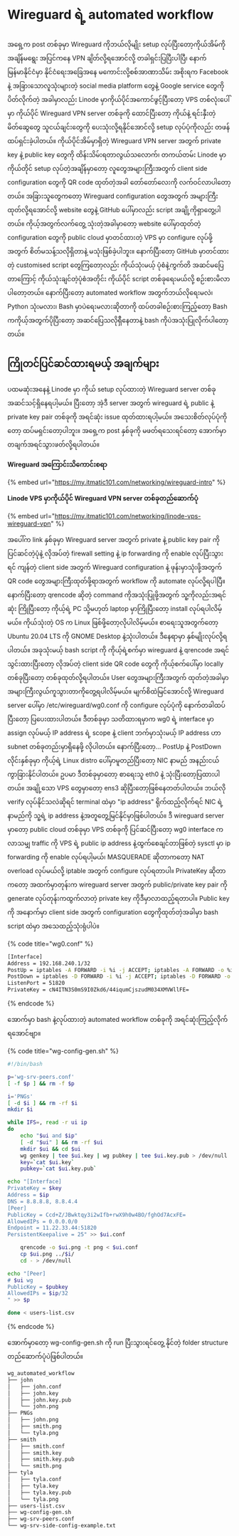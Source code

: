 # Wireguard ရဲ့ automated workflow

အရှေ့က post တစ်ခုမှာ Wireguard ကိုဘယ်လိုမျိုး setup လုပ်ပြီးတော့ကိုယ်အိမ်ကို အချိန်မရွေး အပြင်ကနေ  VPN ချိတ်လို့ရအောင်လို့ တခါရှင်းပြပြီးပါပြီ၊ နောက်မြန်မာနိုင်ငံမှာ နိုင်ငံရေးအခြေအနေ မကောင်းလို့စစ်အာဏာသိမ်း အစိုးရက Facebook နဲ့ အခြားသောလူသုံးများတဲ့ social media platform တွေနဲ့ Google service တွေကိုပိတ်လိုက်တဲ့ အခါမှာလည်း Linode မှာကိုယ်ပိုင်အကောင်ဖွင့်ပြီးတော့ VPS တစ်လုံးပေါ်မှာ ကိုယ်ပိုင် Wireguard VPN server တစ်ခုကို ထောင်ပြီးတော့ ကိုယ်နဲ့ ရင်းနှီးတဲ့ မိတ်ဆွေတွေ သူငယ်ချင်းတွေကို ပေးသုံးလို့ရနိုင်အောင်လို့ setup လုပ်ပုံကိုလည်း တဖန်ထပ်ရှင်းခဲ့ပါတယ်။ ကိုယ်ပိုင်အိမ်မှာရှိတဲ့ Wireguard VPN server အတွက် private key နဲ့ public key တွေကို ထိန်းသိမ်းရတာလွယ်သလောက်၊ တကယ်တမ်း Linode မှာကိုယ်တိုင် setup လုပ်တဲ့အချိန်မှာတော့ လူတွေအများကြီးအတွက် client side configuration တွေကို QR code ထုတ်တဲ့အခါ တော်တော်လေးကို လက်ဝင်လာပါတော့တယ်။ အခြားသူတွေကတော့ Wireguard configuration တွေအတွက် အများကြီးထုတ်လို့ရအောင်လို့ website တွေနဲ့ GitHub ပေါ်မှာလည်း script အချို့ကိုရှာတွေ့ပါတယ်။ ကိုယ့်အတွက်လက်တွေ့ သုံးတဲ့အခါမှာတော့ website ပေါ်မှာထုတ်တဲ့ configuration တွေကို public cloud မှာတင်ထားတဲ့ VPS မှာ configure လုပ်ဖို့အတွက် စိတ်မသန့်သလိုရှိတာနဲ့ မသုံးဖြစ်ခဲ့ပါဘူး။ နောက်ပြီးတော့ GitHub မှာတင်ထားတဲ့ customised script တွေကြတော့လည်း ကိုယ်သုံးမယ့် ပုံစံနဲ့ကွက်တိ အဆင်မပြေတာကြောင့် ကိုယ်သုံးချင်တဲ့ပုံစံအတိုင်း ကိုယ်ပိုင် script တစ်ခုရေးမယ်လို့ စဉ်းစားမိလာပါတော့တယ်။ နောက်ပြီးတော့ automated workflow အတွက်ဘယ်လိုရေးမလဲ၊ Python သုံးမလား၊ Bash မှာပဲရေးမလားဆိုတာကို ထပ်တခါစဉ်းစားကြည့်တော့ Bash ကကိုယ့်အတွက်ပိုပြီးတော့ အဆင်ပြေသလိုရှိိနေတာနဲ့ bash ကိုပဲအသုံးပြုလိုက်ပါတော့တယ်။  

## ကြိုတင်ပြင်ဆင်ထားရမယ့် အချက်များ 

ပထမဆုံးအနေနဲ့ Linode မှာ ကိုယ် setup လုပ်ထားတဲ့ Wireguard server တစ်ခုအဆင်သင့်ရှိနေရပါ့မယ်။ ပြီးတော့ အဲ့ဒီ server အတွက် wireguard ရဲ့ public နဲ့ private key pair တစ်ခုကို အရင်ဆုံး issue ထုတ်ထားရပါ့မယ်။ အသေးစိတ်လုပ်ပုံကိုတော့ ထပ်မရှင်းတော့ပါဘူး။ အရှေ့က post နှစ်ခုကို မဖတ်ရသေးရင်တော့ အောက်မှာတချက်အရင်သွားဖတ်လို့ရပါတယ်။ 

**Wireguard အကြောင်းသိကောင်းစရာ**

{% embed url="https://my.itmatic101.com/networking/wireguard-intro" %}

**Linode VPS မှာကိုယ်ပိုင် Wireguard VPN server တစ်ခုတည်ဆောက်ပုံ**

{% embed url="https://my.itmatic101.com/networking/linode-vps-wireguard-vpn" %}

အပေါ်က link နှစ်ခုမှာ Wireguard server အတွက် private နဲ့ public key pair ကိုပြင်ဆင်တဲ့ပုံနဲ့ လိုအပ်တဲ့ firewall setting နဲ့ ip forwarding ကို enable လုပ်ပြီးသွားရင် ကျန်တဲ့ client side အတွက် Wireguard configuration နဲ့ ဖုန်းမှာသုံးဖို့အတွက် QR code တွေအများကြီးထုတ်ဖို့ရာအတွက် workflow ကို automate လုပ်လို့ရပါပြီ။ နောက်ပြီးတော့ qrencode ဆိုတဲ့ command ကိုအသုံးပြုဖို့အတွက် သူ့ကိုလည်းအရင်ဆုံး ကြိုပြီးတော့ ကိုယ့်ရဲ့ PC သို့မဟုတ် laptop မှာကြိုပြီးတော့ install လုပ်ရပါလိမ့်မယ်။ ကိုယ်သုံးတဲ့ OS က Linux ဖြစ်ဖို့တော့လိုပါလိမ့်မယ်။ စာရေးသူအတွက်တော့ Ubuntu 20.04 LTS ကို GNOME Desktop နဲ့သုံးပါတယ်။ ဒီနေရာမှာ နှစ်မျိုးလုပ်လို့ရပါတယ်။ အခုသုံးမယ့် bash script ကို ကိုယ့်ရဲ့စက်မှာ wireguard နဲ့ qrencode အရင်သွင်းထားပြီးတော့ လိုအပ်တဲ့ client side QR code တွေကို ကိုယ့်စက်ပေါ်မှာ locally တစ်ခုပြီးတော့ တစ်ခုထုတ်လို့ရပါတယ်။ User တွေအများကြီးအတွက် ထုတ်တဲ့အခါမှာ အများကြီးလွယ်ကူသွားတာကိုတွေ့ရပါလိမ့်မယ်။ မျက်စိထဲမြင်အောင်လို့ Wireguard server ပေါ်မှာ /etc/wireguard/wg0.conf ကို configure လုပ်ပုံကို နောက်တခါထပ်ပြီးတော့ ပြပေးထားပါတယ်။ ဒီတစ်ခုမှာ သတိထားရမှာက wg0 ရဲ့ interface မှာ assign လုပ်မယ့် IP address ရဲ့ scope နဲ့ client ဘက်မှာသုံးမယ့် IP address ဟာ subnet တစ်ခုတည်းမှာရှိနေဖို့ လိုပါတယ်။ နောက်ပြီးတော့... PostUp နဲ့ PostDown လိုင်းနှစ်ခုမှာ ကိုယ့်ရဲ့ Linux distro ပေါ်မှာမူတည်ပြီးတော့ NIC နာမည် အနည်းငယ်ကွာခြားနိုင်ပါတယ်။ ဥပမာ ဒီတစ်ခုမှာတော့ စာရေးသူ eth0 နဲ့ သုံးပြီးတော့ပြထားပါတယ်။ အချို့သော VPS တွေမှာတော့ ens3 ဆိုပြီးတော့ဖြစ်နေတတ်ပါတယ်။ ဘယ်လို verify လုပ်နိုင်သလဲဆိုရင် terminal ထဲမှာ "ip address" ရိုက်ထည့်လိုက်ရင် NIC ရဲ့ နာမည်ကို သူ့ရဲ့ ip address နဲ့အတူတွေ့မြင်နိုင်မှာဖြစ်ပါတယ်။ ဒီ wireguard server မှာတော့ public cloud တစ်ခုမှာ VPS တစ်ခုကို ပြင်ဆင်ပြီးတော့ wg0 interface ကလာသမျှ traffic ကို VPS ရဲ့ public ip address နဲ့ထွက်စေချင်တာဖြစ်တဲ့ sysctl မှာ ip forwarding ကို enable လုပ်ရပါ့မယ်၊ MASQUERADE ဆိုတာကတော့ NAT overload လုပ်မယ်လို့ iptable အတွက် configure လုပ်ရတာပါ။ PrivateKey ဆိုတာကတော့ အထက်မှာတုန်းက wireguard server အတွက် public/private key pair ကို generate လုပ်တုန်းကထွက်လာတဲ့ private key ကိုဒီမှာလာထည့်ရတာပါ။ Public key ကို အနောက်မှာ client side အတွက် configuration တွေကိုထုတ်တဲ့အခါမှာ bash script ထဲမှာ အသေထည့်သုံးရုံပါပဲ။ 

{% code title="wg0.conf" %}
```bash
[Interface]
Address = 192.168.240.1/32
PostUp = iptables -A FORWARD -i %i -j ACCEPT; iptables -A FORWARD -o %i -j ACCEPT; iptables -t nat -A POSTROUTING -o eth0 -j MASQUERADE
PostDown = iptables -D FORWARD -i %i -j ACCEPT; iptables -D FORWARD -o %i -j ACCEPT; iptables -t nat -D POSTROUTING -o eth0 -j MASQUERADE
ListenPort = 51820
PrivateKey = cN4ITN3S0mS9I0Zkd6/44iqumCjszudM034XMVWllFE=
```
{% endcode %}

အောက်မှာ bash နဲ့လုပ်ထားတဲ့ automated workflow တစ်ခုကို အရင်ဆုံးကြည့်လိုက်ရအောင်ဗျာ။ 

{% code title="wg-config-gen.sh" %}
```bash
#!/bin/bash

p='wg-srv-peers.conf'
[ -f $p ] && rm -f $p

i='PNGs'
[ -d $i ] && rm -rf $i
mkdir $i

while IFS=, read -r ui ip
do
    echo "$ui and $ip"
    [ -d "$ui" ] && rm -rf $ui
    mkdir $ui && cd $ui
    wg genkey | tee $ui.key | wg pubkey | tee $ui.key.pub > /dev/null
    key=`cat $ui.key`
    pubkey=`cat $ui.key.pub`

echo "[Interface]
PrivateKey = $key
Address = $ip
DNS = 8.8.8.8, 8.8.4.4 
[Peer]
PublicKey = Ccd+Z/JBwktqy3i2wIfb+rwX9h0w4BO/fghOd7AcxFE=
AllowedIPs = 0.0.0.0/0
Endpoint = 11.22.33.44:51820
PersistentKeepalive = 25" >> $ui.conf

    qrencode -o $ui.png -t png < $ui.conf
    cp $ui.png ../$i/
    cd - > /dev/null

echo "[Peer]
# $ui wg
PublicKey = $pubkey
AllowedIPs = $ip/32
" >> $p

done < users-list.csv
```
{% endcode %}



အောက်မှာတော့ wg-config-gen.sh ကို run ပြီးသွားရင်တွေ့ နိုင်တဲ့ folder structure တည်ဆောက်ပုံပဲဖြစ်ပါတယ်။ 

```bash
wg_automated_workflow
├── john
│   ├── john.conf
│   ├── john.key
│   ├── john.key.pub
│   └── john.png
├── PNGs
│   ├── john.png
│   ├── smith.png
│   └── tyla.png
├── smith
│   ├── smith.conf
│   ├── smith.key
│   ├── smith.key.pub
│   └── smith.png
├── tyla
│   ├── tyla.conf
│   ├── tyla.key
│   ├── tyla.key.pub
│   └── tyla.png
├── users-list.csv
├── wg-config-gen.sh
├── wg-srv-peers.conf
└── wg-srv-side-config-example.txt
```

